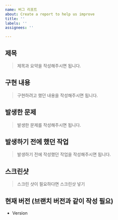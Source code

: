 ```yaml
---
name: 버그 리포트
about: Create a report to help us improve
title: ''
labels: ''
assignees: ''

---
```


## 제목

> 제목과 요약을 작성해주시면 됩니다.

## 구현 내용

> 구현하려고 했던 내용을 작성해주시면 됩니다.

## 발생한 문제

> 발생한 문제를 작성해주시면 됩니다.

## 발생하기 전에 했던 작업

> 발생하기 전에 작성했던 작업을 작성해주시면 됩니다.

## 스크린샷

> 스크린 샷이 필요하다면 스크린샷 넣기

## 현재 버전 (브랜치 버전과 같이 작성 필요)
 - Version
